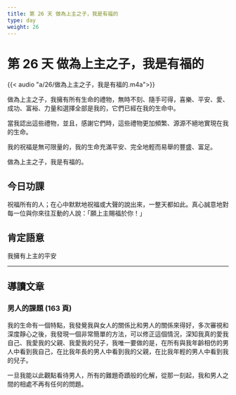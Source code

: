 ```yaml
---
title: 第 26 天 做為上主之子，我是有福的
type: day
weight: 26
---
```


# 第 26 天 做為上主之子，我是有福的

{{< audio "a/26/做為上主之子，我是有福的.m4a">}}

做為上主之子，我擁有所有生命的禮物，無時不刻、隨手可得，喜樂、平安、愛、成功、富裕、力量和選擇全部是我的，它們已經在我的生命中。

當我認出這些禮物，並且，感謝它們時，這些禮物更加頻繁、源源不絕地實現在我的生命。

我的祝福是無可限量的，我的生命充滿平安、完全地輕而易舉的豐盛、富足。

做為上主之子，我是有福的。

## 今日功課

祝福所有的人；在心中默默地祝福或大聲的說出來，一整天都如此。真心誠意地對每一位與你來往互動的人說：「願上主賜福於你！」

## 肯定語意

我擁有上主的平安

---

## 導讀文章

### 男人的課題 (163 頁)

我的生命有一個特點，我發覺我與女人的關係比和男人的關係來得好，多次審視和深度靜心之後，我發現一個非常簡單的方法，可以修正這個情況，深知我真的愛我自己、我愛我的父親、我愛我的兒子，我唯一要做的是，在所有與我年齡相仿的男人中看到我自己，在比我年長的男人中看到我的父親，在比我年輕的男人中看到我的兒子。

一旦我能以此觀點看待男人，所有的難題奇蹟般的化解，從那一刻起，我和男人之間的相處不再有任何的問題。
